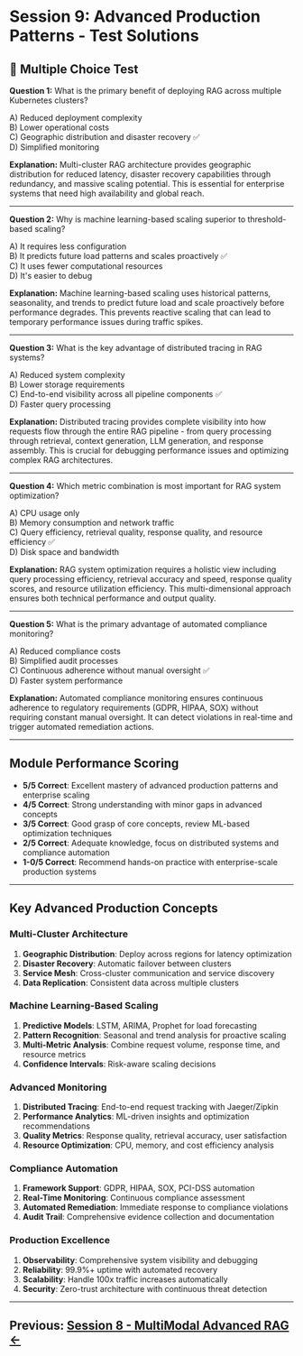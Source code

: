 # Session 9: Advanced Production Patterns - Test Solutions

## 📝 Multiple Choice Test

**Question 1:** What is the primary benefit of deploying RAG across multiple Kubernetes clusters?  

A) Reduced deployment complexity  
B) Lower operational costs  
C) Geographic distribution and disaster recovery ✅  
D) Simplified monitoring  

**Explanation:** Multi-cluster RAG architecture provides geographic distribution for reduced latency, disaster recovery capabilities through redundancy, and massive scaling potential. This is essential for enterprise systems that need high availability and global reach.

---

**Question 2:** Why is machine learning-based scaling superior to threshold-based scaling?  

A) It requires less configuration  
B) It predicts future load patterns and scales proactively ✅  
C) It uses fewer computational resources  
D) It's easier to debug  

**Explanation:** Machine learning-based scaling uses historical patterns, seasonality, and trends to predict future load and scale proactively before performance degrades. This prevents reactive scaling that can lead to temporary performance issues during traffic spikes.

---

**Question 3:** What is the key advantage of distributed tracing in RAG systems?  

A) Reduced system complexity  
B) Lower storage requirements  
C) End-to-end visibility across all pipeline components ✅  
D) Faster query processing  

**Explanation:** Distributed tracing provides complete visibility into how requests flow through the entire RAG pipeline - from query processing through retrieval, context generation, LLM generation, and response assembly. This is crucial for debugging performance issues and optimizing complex RAG architectures.

---

**Question 4:** Which metric combination is most important for RAG system optimization?  

A) CPU usage only  
B) Memory consumption and network traffic  
C) Query efficiency, retrieval quality, response quality, and resource efficiency ✅  
D) Disk space and bandwidth  

**Explanation:** RAG system optimization requires a holistic view including query processing efficiency, retrieval accuracy and speed, response quality scores, and resource utilization efficiency. This multi-dimensional approach ensures both technical performance and output quality.

---

**Question 5:** What is the primary advantage of automated compliance monitoring?  

A) Reduced compliance costs  
B) Simplified audit processes  
C) Continuous adherence without manual oversight ✅  
D) Faster system performance  

**Explanation:** Automated compliance monitoring ensures continuous adherence to regulatory requirements (GDPR, HIPAA, SOX) without requiring constant manual oversight. It can detect violations in real-time and trigger automated remediation actions.

---

## Module Performance Scoring

- **5/5 Correct**: Excellent mastery of advanced production patterns and enterprise scaling  
- **4/5 Correct**: Strong understanding with minor gaps in advanced concepts  
- **3/5 Correct**: Good grasp of core concepts, review ML-based optimization techniques  
- **2/5 Correct**: Adequate knowledge, focus on distributed systems and compliance automation  
- **1-0/5 Correct**: Recommend hands-on practice with enterprise-scale production systems  

---

## Key Advanced Production Concepts

### Multi-Cluster Architecture  
1. **Geographic Distribution**: Deploy across regions for latency optimization  
2. **Disaster Recovery**: Automatic failover between clusters  
3. **Service Mesh**: Cross-cluster communication and service discovery  
4. **Data Replication**: Consistent data across multiple clusters  

### Machine Learning-Based Scaling  
1. **Predictive Models**: LSTM, ARIMA, Prophet for load forecasting  
2. **Pattern Recognition**: Seasonal and trend analysis for proactive scaling  
3. **Multi-Metric Analysis**: Combine request volume, response time, and resource metrics  
4. **Confidence Intervals**: Risk-aware scaling decisions  

### Advanced Monitoring  
1. **Distributed Tracing**: End-to-end request tracking with Jaeger/Zipkin  
2. **Performance Analytics**: ML-driven insights and optimization recommendations  
3. **Quality Metrics**: Response quality, retrieval accuracy, user satisfaction  
4. **Resource Optimization**: CPU, memory, and cost efficiency analysis  

### Compliance Automation  
1. **Framework Support**: GDPR, HIPAA, SOX, PCI-DSS automation  
2. **Real-Time Monitoring**: Continuous compliance assessment  
3. **Automated Remediation**: Immediate response to compliance violations  
4. **Audit Trail**: Comprehensive evidence collection and documentation  

### Production Excellence  
1. **Observability**: Comprehensive system visibility and debugging  
2. **Reliability**: 99.9%+ uptime with automated recovery  
3. **Scalability**: Handle 100x traffic increases automatically  
4. **Security**: Zero-trust architecture with continuous threat detection  

---

**Previous:** [Session 8 - MultiModal Advanced RAG ←](Session8_MultiModal_Advanced_RAG.md)
---
